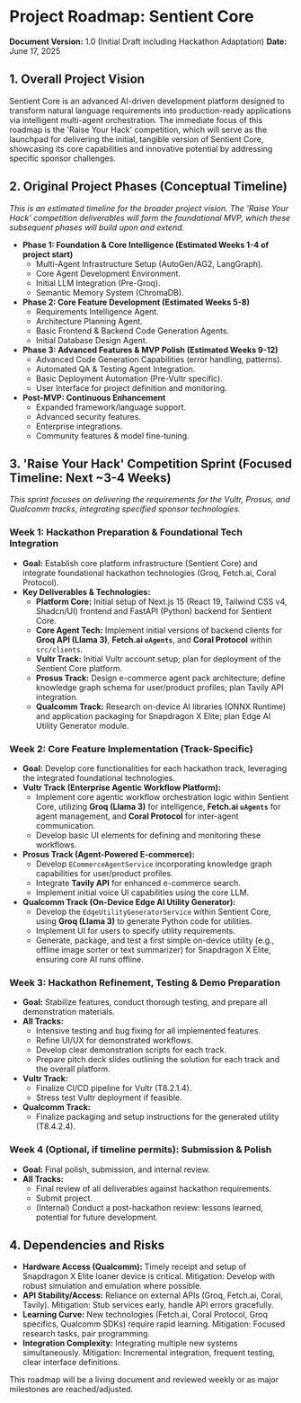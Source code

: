 # Project Roadmap: Sentient Core

**Document Version:** 1.0 (Initial Draft including Hackathon Adaptation)
**Date:** June 17, 2025

## 1. Overall Project Vision

Sentient Core is an advanced AI-driven development platform designed to transform natural language requirements into production-ready applications via intelligent multi-agent orchestration. The immediate focus of this roadmap is the 'Raise Your Hack' competition, which will serve as the launchpad for delivering the initial, tangible version of Sentient Core, showcasing its core capabilities and innovative potential by addressing specific sponsor challenges.

## 2. Original Project Phases (Conceptual Timeline)

*This is an estimated timeline for the broader project vision. The 'Raise Your Hack' competition deliverables will form the foundational MVP, which these subsequent phases will build upon and extend.*

*   **Phase 1: Foundation & Core Intelligence (Estimated Weeks 1-4 of project start)**
    *   Multi-Agent Infrastructure Setup (AutoGen/AG2, LangGraph).
    *   Core Agent Development Environment.
    *   Initial LLM Integration (Pre-Groq).
    *   Semantic Memory System (ChromaDB).
*   **Phase 2: Core Feature Development (Estimated Weeks 5-8)**
    *   Requirements Intelligence Agent.
    *   Architecture Planning Agent.
    *   Basic Frontend & Backend Code Generation Agents.
    *   Initial Database Design Agent.
*   **Phase 3: Advanced Features & MVP Polish (Estimated Weeks 9-12)**
    *   Advanced Code Generation Capabilities (error handling, patterns).
    *   Automated QA & Testing Agent Integration.
    *   Basic Deployment Automation (Pre-Vultr specific).
    *   User Interface for project definition and monitoring.
*   **Post-MVP: Continuous Enhancement**
    *   Expanded framework/language support.
    *   Advanced security features.
    *   Enterprise integrations.
    *   Community features & model fine-tuning.

## 3. 'Raise Your Hack' Competition Sprint (Focused Timeline: Next ~3-4 Weeks)

*This sprint focuses on delivering the requirements for the Vultr, Prosus, and Qualcomm tracks, integrating specified sponsor technologies.*

### Week 1: Hackathon Preparation & Foundational Tech Integration
*   **Goal:** Establish core platform infrastructure (Sentient Core) and integrate foundational hackathon technologies (Groq, Fetch.ai, Coral Protocol).
*   **Key Deliverables & Technologies:**
    *   **Platform Core:** Initial setup of Next.js 15 (React 19, Tailwind CSS v4, Shadcn/UI) frontend and FastAPI (Python) backend for Sentient Core.
    *   **Core Agent Tech:** Implement initial versions of backend clients for **Groq API (Llama 3)**, **Fetch.ai `uAgents`**, and **Coral Protocol** within `src/clients`.
    *   **Vultr Track:** Initial Vultr account setup; plan for deployment of the Sentient Core platform.
    *   **Prosus Track:** Design e-commerce agent pack architecture; define knowledge graph schema for user/product profiles; plan Tavily API integration.
    *   **Qualcomm Track:** Research on-device AI libraries (ONNX Runtime) and application packaging for Snapdragon X Elite; plan Edge AI Utility Generator module.

### Week 2: Core Feature Implementation (Track-Specific)
*   **Goal:** Develop core functionalities for each hackathon track, leveraging the integrated foundational technologies.
*   **Vultr Track (Enterprise Agentic Workflow Platform):**
    *   Implement core agentic workflow orchestration logic within Sentient Core, utilizing **Groq (Llama 3)** for intelligence, **Fetch.ai `uAgents`** for agent management, and **Coral Protocol** for inter-agent communication.
    *   Develop basic UI elements for defining and monitoring these workflows.
*   **Prosus Track (Agent-Powered E-commerce):**
    *   Develop `ECommerceAgentService` incorporating knowledge graph capabilities for user/product profiles.
    *   Integrate **Tavily API** for enhanced e-commerce search.
    *   Implement initial voice UI capabilities using the core LLM.
*   **Qualcomm Track (On-Device Edge AI Utility Generator):**
    *   Develop the `EdgeUtilityGeneratorService` within Sentient Core, using **Groq (Llama 3)** to generate Python code for utilities.
    *   Implement UI for users to specify utility requirements.
    *   Generate, package, and test a first simple on-device utility (e.g., offline image sorter or text summarizer) for Snapdragon X Elite, ensuring core AI runs offline.

### Week 3: Hackathon Refinement, Testing & Demo Preparation
*   **Goal:** Stabilize features, conduct thorough testing, and prepare all demonstration materials.
*   **All Tracks:**
    *   Intensive testing and bug fixing for all implemented features.
    *   Refine UI/UX for demonstrated workflows.
    *   Develop clear demonstration scripts for each track.
    *   Prepare pitch deck slides outlining the solution for each track and the overall platform.
*   **Vultr Track:**
    *   Finalize CI/CD pipeline for Vultr (T8.2.1.4).
    *   Stress test Vultr deployment if feasible.
*   **Qualcomm Track:**
    *   Finalize packaging and setup instructions for the generated utility (T8.4.2.4).

### Week 4 (Optional, if timeline permits): Submission & Polish
*   **Goal:** Final polish, submission, and internal review.
*   **All Tracks:**
    *   Final review of all deliverables against hackathon requirements.
    *   Submit project.
    *   (Internal) Conduct a post-hackathon review: lessons learned, potential for future development.

## 4. Dependencies and Risks

*   **Hardware Access (Qualcomm):** Timely receipt and setup of Snapdragon X Elite loaner device is critical. Mitigation: Develop with robust simulation and emulation where possible.
*   **API Stability/Access:** Reliance on external APIs (Groq, Fetch.ai, Coral, Tavily). Mitigation: Stub services early, handle API errors gracefully.
*   **Learning Curve:** New technologies (Fetch.ai, Coral Protocol, Groq specifics, Qualcomm SDKs) require rapid learning. Mitigation: Focused research tasks, pair programming.
*   **Integration Complexity:** Integrating multiple new systems simultaneously. Mitigation: Incremental integration, frequent testing, clear interface definitions.

This roadmap will be a living document and reviewed weekly or as major milestones are reached/adjusted.